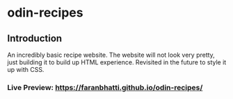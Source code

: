 # odin-recipes

## Introduction
An incredibly basic recipe website. The website will not look very pretty, just building it to build up HTML experience. Revisited in the future to style it up with CSS. 

### Live Preview: https://faranbhatti.github.io/odin-recipes/
